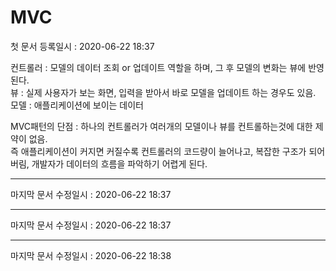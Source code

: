 MVC
========   
첫 문서 등록일시 : 2020-06-22 18:37   

컨트롤러 : 모델의 데이터 조회 or 업데이트 역할을 하며, 그 후 모델의 변화는 뷰에 반영된다.   
뷰 : 실제 사용자가 보는 화면, 입력을 받아서 바로 모델을 업데이트 하는 경우도 있음.   
모델 : 애플리케이션에 보이는 데이터

MVC패턴의 단점 : 하나의 컨트롤러가 여러개의 모델이나 뷰를 컨트롤하는것에 대한 제약이 없음.   
즉 애플리케이션이 커지면 커질수록 컨트롤러의 코드량이 늘어나고, 복잡한 구조가 되어버림, 개발자가 데이터의 흐름을 파악하기 어렵게 된다.
***
   마지막 문서 수정일시 : 2020-06-22 18:37
***
   마지막 문서 수정일시 : 2020-06-22 18:37
***
   마지막 문서 수정일시 : 2020-06-22 18:38